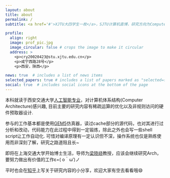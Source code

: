 ```yaml
---
layout: about
title: about
permalink: /
subtitle: <a href='#'>XJTU大四学生一枚</a>，SJTU计算机直博，研究方向为Computer Architecture.

profile:
  align: right
  image: prof_pic.jpg
  image_circular: false # crops the image to make it circular
  address: >
    <p>cry20020423@stu.xjtu.edu.cn</p>
    <p>咸宁西路28号</p>
    <p>西安，陕西</p>

news: true  # includes a list of news items
selected_papers: true # includes a list of papers marked as "selected={true}"
social: true  # includes social icons at the bottom of the page
---
```

本科就读于西安交通大学[人工智能专业](http://www.aiar.xjtu.edu.cn/)，对计算机体系结构(Computer Architecture)感兴趣, 目前主要的研究内容有稀疏运算的优化以及非规则访问的硬件预取器设计.

参与的工作基本都是使用[GEM5](https://www.gem5.org/)仿真器，读过cache部分的源代码，也对其进行过分析和改动，代码能力在此过程中得到一定锻炼，除此之外也会写一些shell script让工作自动化. 可惜对编译原理有一定认识但不深，操作系统也仅是熟练使用而非深刻了解，研究之路道阻且长~

即将在上海交通大学开始博士生活，导师为[梁晓峣](https://www.cs.sjtu.edu.cn/PeopleDetail.aspx?id=89)教授，应该会继续研究Arch，要努力做出有价值的工作ε=( o｀ω′)ノ

平时也会在[知乎](https://www.zhihu.com/people/zi-you-zhi-yi-1-13)上写关于研究内容的小分享，欢迎大家有空去看看哦😄

<!-- Write your biography here. Tell the world about yourself. Link to your favorite [subreddit](http://reddit.com). You can put a picture in, too. The code is already in, just name your picture `prof_pic.jpg` and put it in the `img/` folder.

Put your address / P.O. box / other info right below your picture. You can also disable any these elements by editing `profile` property of the YAML header of your `_pages/about.md`. Edit `_bibliography/papers.bib` and Jekyll will render your [publications page](/al-folio/publications/) automatically.

Link to your social media connections, too. This theme is set up to use [Font Awesome icons](http://fortawesome.github.io/Font-Awesome/) and [Academicons](https://jpswalsh.github.io/academicons/), like the ones below. Add your Facebook, Twitter, LinkedIn, Google Scholar, or just disable all of them. -->
